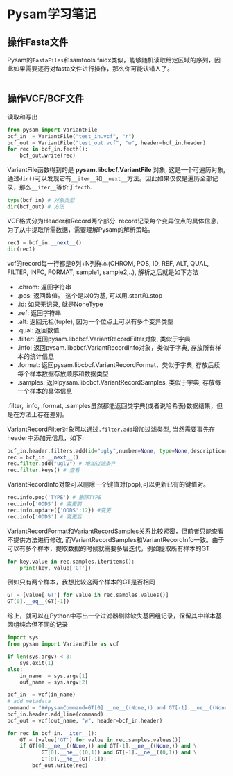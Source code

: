 # Pysam学习笔记

## 操作Fasta文件

Pysam的`FastaFiles`和samtools faidx类似，能够随机读取给定区域的序列，因此如果需要逐行对fasta文件进行操作，那么你可能认错人了。

```bash

```

## 操作VCF/BCF文件

读取和写出

```Python
from pysam import VariantFile
bcf_in  = VariantFile("test_in.vcf", "r")
bcf_out = VariantFile("test_out.vcf", "w", header=bcf_in.header)
for rec in bcf_in.fecth():
    bcf_out.write(rec)
```

VariantFile函数得到的是 **pysam.libcbcf.VariantFile** 对象, 这是一个可遍历对象, 通过`dir()`可以发现它有`__iter__`和`__next__`方法。因此如果仅仅是遍历全部记录，那么`__iter__`等价于`fecth`.

```Python
type(bcf_in) # 对象类型
dir(bcf_out) # 方法
```

VCF格式分为Header和Record两个部分. record记录每个变异位点的具体信息，为了从中提取所需数据，需要理解Pysam的解析策略。

```Python
rec1 = bcf_in.__next__()
dir(rec1)
```

vcf的record每一行都是9列+N列样本(CHROM, POS, ID, REF, ALT, QUAL, FILTER, INFO, FORMAT, sample1, sample2,..), 解析之后就是如下方法

- .chrom: 返回字符串
- .pos: 返回数值。 这个是以0为基, 可以用.start和.stop
- .id: 如果无记录, 就是NoneType
- .ref: 返回字符串
- .alt: 返回元祖(tuple), 因为一个位点上可以有多个变异类型
- .qual: 返回数值
- .filter: 返回pysam.libcbcf.VariantRecordFilter对象, 类似于字典
- .info: 返回pysam.libcbcf.VariantRecordInfo对象，类似于字典, 存放所有样本的统计信息
- .format: 返回pysam.libcbcf.VariantRecordFormat，类似于字典, 存放后续每个样本数据存放顺序和数据类型
- .samples: 返回pysam.libcbcf.VariantRecordSamples, 类似于字典, 存放每一个样本的具体信息

.filter, .info, .format, .samples虽然都能返回类字典(或者说哈希表)数据结果，但是在方法上存在差别。

VariantRecordFilter对象可以通过`.filter.add`增加过滤类型, 当然需要事先在header中添加元信息，如下:

```Python
bcf_in.header.filters.add(id="ugly",number=None, type=None,description="i don't likt it") #增加员信息
rec = bcf_in.__next__()
rec.filter.add("ugly") # 增加过滤条件
rec.filter.keys() # 查看
```

VariantRecordInfo对象可以删除一个键值对(pop),可以更新已有的键值对。

```Python
rec.info.pop('TYPE') # 删除TYPE
rec.info['ODDS'] # 变更前
rec.info.update({'ODDS':12}) #变更
rec.info['ODDS'] # 变更后
```

VariantRecordFormat和VariantRecordSamples关系比较紧密，但前者只能查看不提供方法进行修改, 而VariantRecordSamples和VariantRecordInfo一致。由于可以有多个样本，提取数据的时候就需要多层迭代，例如提取所有样本的GT

```Python
for key,value in rec.samples.iteritems():
    print(key, value['GT'])
```

例如只有两个样本，我想比较这两个样本的GT是否相同

```Python
GT = [value['GT'] for value in rec.samples.values()]
GT[0].__eq__(GT[-1])
```

综上，就可以在Python中写出一个过滤器剔除缺失基因组记录，保留其中样本基因组纯合但不同的记录

```Python
import sys
from pysam import VariantFile as vcf

if len(sys.argv) < 3:
    sys.exit(1)
else:
    in_name  = sys.argv[1]
    out_name = sys.argv[2]

bcf_in  = vcf(in_name)
# add metadata
command = "##pysamCommand=GT[0].__ne__((None,)) and GT[-1].__ne__((None,)) and GT[0].__ne__(GT[-1]) and GT[0].__ne__((0,1)) and GT[-1].__ne__((0,1))"
bcf_in.header.add_line(command)
bcf_out = vcf(out_name, "w", header=bcf_in.header)

for rec in bcf_in.__iter__():
    GT = [value['GT'] for value in rec.samples.values()]
    if GT[0].__ne__((None,)) and GT[-1].__ne__((None,)) and \
           GT[0].__ne__((0,1)) and GT[-1].__ne__((0,1)) and \
           GT[0].__ne__(GT[-1]):
        bcf_out.write(rec)

```